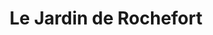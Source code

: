 ---
title: "Le Jardin de Rochefort"
url: /saint-martin-en-haut/le-jardin-de-rochefort/
shop: Baumarkt
---